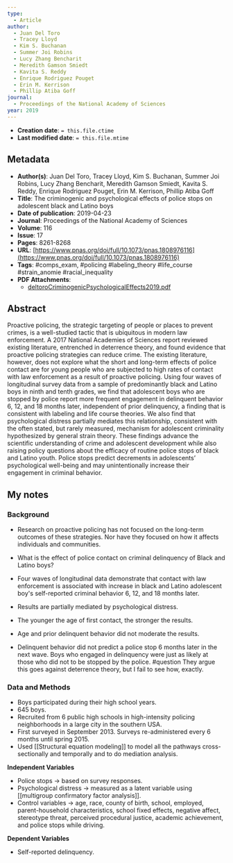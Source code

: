 ```yaml
---
type:
  - Article
author:
  - Juan Del Toro
  - Tracey Lloyd
  - Kim S. Buchanan
  - Summer Joi Robins
  - Lucy Zhang Bencharit
  - Meredith Gamson Smiedt
  - Kavita S. Reddy
  - Enrique Rodriguez Pouget
  - Erin M. Kerrison
  - Phillip Atiba Goff
journal:
  - Proceedings of the National Academy of Sciences
year: 2019
---
```


* **Creation date**: `= this.file.ctime`
* **Last modified date**: `= this.file.mtime`

## Metadata

* **Author(s)**: Juan Del Toro, Tracey Lloyd, Kim S. Buchanan, Summer Joi Robins, Lucy Zhang Bencharit, Meredith Gamson Smiedt, Kavita S. Reddy, Enrique Rodriguez Pouget, Erin M. Kerrison, Phillip Atiba Goff
* **Title**: The criminogenic and psychological effects of police stops on adolescent black and Latino boys
* **Date of publication**: 2019-04-23
* **Journal**: Proceedings of the National Academy of Sciences
* **Volume**: 116
* **Issue**: 17
* **Pages**: 8261-8268
* **URL**: [https://www.pnas.org/doi/full/10.1073/pnas.1808976116](https://www.pnas.org/doi/full/10.1073/pnas.1808976116)
* **Tags**: #comps_exam, #policing #labeling_theory #life_course #strain_anomie #racial_inequality 
* **PDF Attachments**:
  * [deltoroCriminogenicPsychologicalEffects2019.pdf](zotero://open-pdf/library/items/QC46PT37)

## Abstract

Proactive policing, the strategic targeting of people or places to prevent crimes, is a well-studied tactic that is ubiquitous in modern law enforcement. A 2017 National Academies of Sciences report reviewed existing literature, entrenched in deterrence theory, and found evidence that proactive policing strategies can reduce crime. The existing literature, however, does not explore what the short and long-term effects of police contact are for young people who are subjected to high rates of contact with law enforcement as a result of proactive policing. Using four waves of longitudinal survey data from a sample of predominantly black and Latino boys in ninth and tenth grades, we find that adolescent boys who are stopped by police report more frequent engagement in delinquent behavior 6, 12, and 18 months later, independent of prior delinquency, a finding that is consistent with labeling and life course theories. We also find that psychological distress partially mediates this relationship, consistent with the often stated, but rarely measured, mechanism for adolescent criminality hypothesized by general strain theory. These findings advance the scientific understanding of crime and adolescent development while also raising policy questions about the efficacy of routine police stops of black and Latino youth. Police stops predict decrements in adolescents’ psychological well-being and may unintentionally increase their engagement in criminal behavior.

## My notes

### Background

* Research on proactive policing has not focused on the long-term outcomes of these strategies. Nor have they focused on how it affects individuals and communities.
  
* What is the effect of police contact on criminal delinquency of Black and Latino boys?
  
* Four waves of longitudinal data demonstrate that contact with law enforcement is associated with increase in black and Latino adolescent boy's self-reported criminal behavior 6, 12, and 18 months later.

* Results are partially mediated by psychological distress.
  
* The younger the age of first contact, the stronger the results.
  
* Age and prior delinquent behavior did not moderate the results.

* Delinquent behavior did not predict a police stop 6 months later in the next wave. Boys who engaged in delinquency were just as likely at those who did not to be stopped by the police. #question They argue this goes against deterrence theory, but I fail to see how, exactly.

### Data and Methods

* Boys participated during their high school years.
* 645 boys.
* Recruited from 6 public high schools in high-intensity policing neighborhoods in a large city in the southern USA.
* First surveyed in September 2013. Surveys re-administered every 6 months until spring 2015.
* Used [[Structural equation modeling]] to model all the pathways cross-sectionally and temporally and to do mediation analysis.

**Independent Variables**

* Police stops -> based on survey responses.
* Psychological distress -> measured as a latent variable using [[multigroup confirmatory factor analysis]].
* Control variables -> age, race, county of birth, school, employed, parent-household characteristics, school fixed effects, negative affect, stereotype threat, perceived procedural justice, academic achievement, and police stops while driving.

**Dependent Variables**

* Self-reported delinquency.